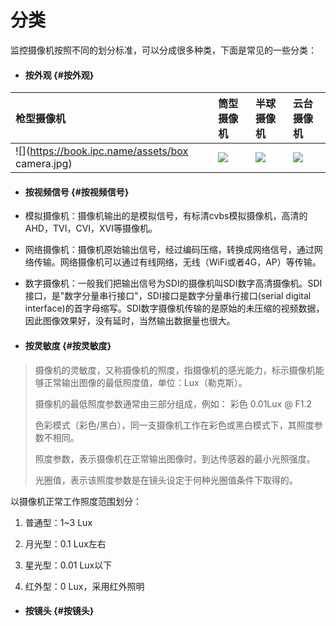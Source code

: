 # 分类

监控摄像机按照不同的划分标准，可以分成很多种类，下面是常见的一些分类：

* #### 按外观 {#按外观}

| 枪型摄像机 | 筒型摄像机 | 半球摄像机 | 云台摄像机 |
| :--- | :--- | :--- | :--- |
| ![](https://book.ipc.name/assets/box camera.jpg) | ![](https://book.ipc.name/assets/bullet.jpg) | ![](https://book.ipc.name/assets/dome.jpg) | ![](https://book.ipc.name/assets/ptz.jpg) |

#### 

* #### 按视频信号 {#按视频信号}
* 模拟摄像机：摄像机输出的是模拟信号，有标清cvbs模拟摄像机，高清的AHD，TVI，CVI，XVI等摄像机。

* 网络摄像机：摄像机原始输出信号，经过编码压缩，转换成网络信号，通过网络传输。网络摄像机可以通过有线网络，无线（WiFi或者4G，AP）等传输。

* 数字摄像机：一般我们把输出信号为SDI的摄像机叫SDI数字高清摄像机。SDI接口，是"数字分量串行接口"，SDI接口是数字分量串行接口\(serial digital interface\)的首字母缩写。SDI数字摄像机传输的是原始的未压缩的视频数据，因此图像效果好，没有延时，当然输出数据量也很大。



* #### 按灵敏度 {#按灵敏度}

> 摄像机的灵敏度，又称摄像机的照度，指摄像机的感光能力，标示摄像机能够正常输出图像的最低照度值，单位：Lux（勒克斯）。
>
> 摄像机的最低照度参数通常由三部分组成，例如： 彩色 0.01Lux @ F1.2
>
> 色彩模式（彩色/黑白），同一支摄像机工作在彩色或黑白模式下，其照度参数不相同。
>
> 照度参数，表示摄像机在正常输出图像时，到达传感器的最小光照强度。
>
> 光圈值，表示该照度参数是在镜头设定于何种光圈值条件下取得的。

以摄像机正常工作照度范围划分：

1. 普通型：1~3 Lux

2. 月光型：0.1 Lux左右

3. 星光型：0.01 Lux以下

4. 红外型：0 Lux，采用红外照明



* #### 按镜头 {#按镜头}



